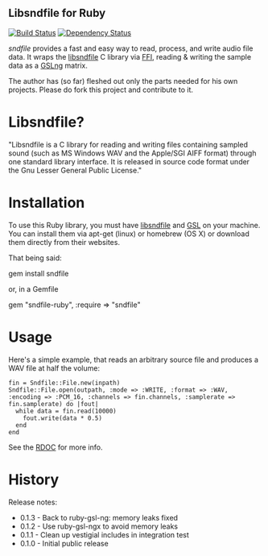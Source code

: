 Libsndfile for Ruby
-------------
[![Build Status](https://travis-ci.org/ronen/sndfile.png)](https://travis-ci.org/ronen/sndfile)
[![Dependency Status](https://gemnasium.com/ronen/sndfile.png)](https://gemnasium.com/ronen/sndfile)

*sndfile* provides a fast and easy way to read, process, and write audio
file data.  It wraps the [libsndfile](http://www.mega-nerd.com/libsndfile/)
C library via [FFI](http://github.com/ffi/ffi), reading & writing the
sample data as a [GSLng](https://github.com/v01d/ruby-gsl-ng) matrix.

The author has (so far) fleshed out only the parts needed for his own projects.  Please do fork this project and contribute to it.

Libsndfile?
===========
"Libsndfile is a C library for reading and writing files containing sampled sound (such as MS Windows WAV and the Apple/SGI AIFF format) through one standard library interface. It is released in source code format under the Gnu Lesser General Public License."


Installation
============

To use this Ruby library, you must have [libsndfile](http://www.mega-nerd.com/libsndfile/) and [GSL](http://www.gnu.org/software/gsl/) on your machine. You can install
them via apt-get (linux) or homebrew (OS X) or download them directly from their websites.

That being said:

  gem install sndfile

or, in a Gemfile

  gem "sndfile-ruby", :require => "sndfile"

Usage
=====
Here's a simple example, that reads an arbitrary source file and produces a WAV file at half the volume:

    fin = Sndfile::File.new(inpath)
    Sndfile::File.open(outpath, :mode => :WRITE, :format => :WAV, :encoding => :PCM_16, :channels => fin.channels, :samplerate => fin.samplerate) do |fout|
      while data = fin.read(10000)
        fout.write(data * 0.5)
      end
    end

See the [RDOC](http://rubydoc.info/gems/sndfile) for more info.


History
=======

Release notes:

* 0.1.3 - Back to ruby-gsl-ng: memory leaks fixed
* 0.1.2 - Use ruby-gsl-ngx to avoid memory leaks
* 0.1.1 - Clean up vestigial includes in integration test
* 0.1.0 - Initial public release
